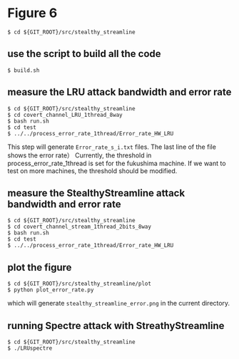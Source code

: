# Figure 6


```
$ cd ${GIT_ROOT}/src/stealthy_streamline
```

## use the script to build all the code

```
$ build.sh
```

## measure the LRU attack bandwidth and error rate

```
$ cd ${GIT_ROOT}/src/stealthy_streamline
$ cd covert_channel_LRU_1thread_8way
$ bash run.sh
$ cd test
$ ../../process_error_rate_1thread/Error_rate_HW_LRU
```

This step will generate ```Error_rate_s_i.txt``` files. The last line of the file shows the error rate）
Currently, the threshold in process_error_rate_1thread is set for the fukushima machine. If we want to test on more machines, the threshold should be modified.


## measure the StealthyStreamline attack bandwidth and error rate

```
$ cd ${GIT_ROOT}/src/stealthy_streamline
$ cd covert_channel_stream_1thread_2bits_8way
$ bash run.sh
$ cd test
$ ../../process_error_rate_1thread/Error_rate_HW_LRU 
```

## plot the figure

```
$ cd ${GIT_ROOT}/src/stealthy_streamline/plot
$ python plot_error_rate.py
```
which will generate ```stealthy_streamline_error.png``` in the current directory.  

## running Spectre attack with StreathyStreamline

```
$ cd ${GIT_ROOT}/src/stealthy_streamline
$ ./LRUspectre 
```
